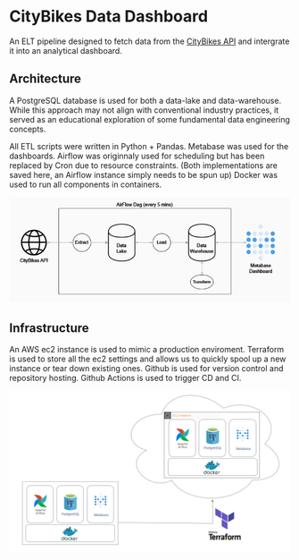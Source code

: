# CityBikes Data Dashboard

An ELT pipeline designed to fetch data from the [CityBikes API](https://api.citybik.es/v2/) and intergrate it into an analytical dashboard.

## Architecture

A PostgreSQL database is used for both a data-lake and data-warehouse. While this approach may not align with conventional industry practices, it served as an educational exploration of some fundamental data engineering concepts.

All ETL scripts were written in Python + Pandas. Metabase was used for the dashboards. Airflow was originnaly used for scheduling but has been replaced by Cron due to resource constraints. (Both implementations are saved here, an Airflow instance simply needs to be spun up)
Docker was used to run all components in containers. 

![Pipeline](resources/images/citybikes_pipeline_diagram.png)

## Infrastructure

An AWS ec2 instance is used to mimic a production enviroment. Terraform is used to store all the ec2 settings and allows us to quickly spool up a new instance or tear down existing ones. Github is used for version control and repository hosting. Github Actions is used to trigger CD and CI.

![infra](resources/images/citybikes_infra_diagram.png)

